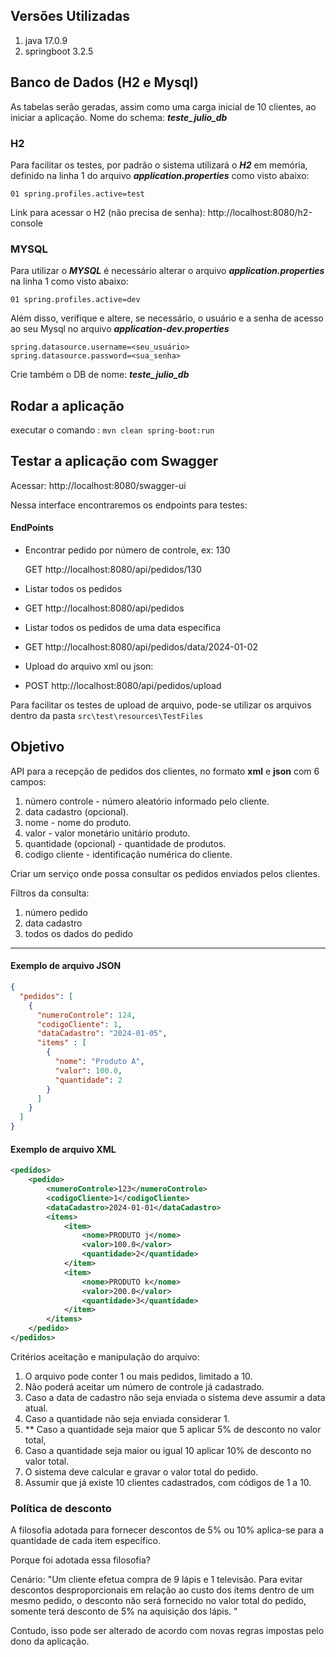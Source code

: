 ## Versões Utilizadas

1. java 17.0.9
2. springboot 3.2.5

## Banco de Dados (H2 e Mysql)

As tabelas serão geradas, assim como uma carga inicial de 10 clientes, ao iniciar a aplicação.
Nome do schema: ***teste_julio_db***

### H2

Para facilitar os testes, por padrão o sistema utilizará o ***H2*** em memória, definido na linha 1 do arquivo
***application.properties*** como visto abaixo:

```01 spring.profiles.active=test```

Link para acessar o H2 (não precisa de senha): http://localhost:8080/h2-console

### MYSQL

Para utilizar o ***MYSQL*** é necessário alterar o arquivo ***application.properties*** na linha 1 como visto abaixo:

```01 spring.profiles.active=dev```

Além disso, verifique e altere, se necessário, o usuário e a senha de acesso ao seu Mysql no arquivo
***application-dev.properties***
```
spring.datasource.username=<seu_usuário>
spring.datasource.password=<sua_senha>
```

Crie também o DB de nome: ***teste_julio_db***

## Rodar a aplicação

executar o comando :
```mvn clean spring-boot:run```

## Testar a aplicação com Swagger

Acessar: http://localhost:8080/swagger-ui

Nessa interface encontraremos os endpoints para testes:

#### EndPoints
- Encontrar pedido por número de controle, ex: 130

  GET http://localhost:8080/api/pedidos/130

- Listar todos os pedidos
  
- GET http://localhost:8080/api/pedidos

- Listar todos os pedidos de uma data específica
  
- GET http://localhost:8080/api/pedidos/data/2024-01-02

- Upload do arquivo xml ou json:
  
- POST http://localhost:8080/api/pedidos/upload

Para facilitar os testes de upload de arquivo, 
pode-se utilizar os arquivos dentro da pasta ```src\test\resources\TestFiles```

## Objetivo

API para a recepção de pedidos dos clientes, no formato **xml** e **json** com 6 campos:

1. número controle - número aleatório informado pelo cliente.
2. data cadastro (opcional). 
3. nome - nome do produto. 
4. valor - valor monetário unitário produto.
5. quantidade (opcional) - quantidade de produtos.
6. codigo cliente - identificação numérica do cliente.

Criar um serviço onde possa consultar os pedidos enviados pelos clientes.

Filtros da consulta:

1. número pedido
2. data cadastro 
3. todos os dados do pedido

---

#### Exemplo de arquivo JSON

```json
{
  "pedidos": [
    {
      "numeroControle": 124,
      "codigoCliente": 1,
      "dataCadastro": "2024-01-05",
      "items" : [
        {
          "nome": "Produto A",
          "valor": 100.0,
          "quantidade": 2
        }
      ]
    }
  ]
}

```

#### Exemplo de arquivo XML

```xml
<pedidos>
    <pedido>
        <numeroControle>123</numeroControle>
        <codigoCliente>1</codigoCliente>
        <dataCadastro>2024-01-01</dataCadastro>
        <items>
            <item>
                <nome>PRODUTO j</nome>
                <valor>100.0</valor>
                <quantidade>2</quantidade>
            </item>
            <item>
                <nome>PRODUTO k</nome>
                <valor>200.0</valor>
                <quantidade>3</quantidade>
            </item>
        </items>
    </pedido>
</pedidos>

```
Critérios aceitação e manipulação do arquivo:

1. O arquivo pode conter 1 ou mais pedidos, limitado a 10.
2. Não poderá aceitar um número de controle já cadastrado.
3. Caso a data de cadastro não seja enviada o sistema deve assumir a data atual. 
4. Caso a quantidade não seja enviada considerar 1.
5. ** Caso a quantidade seja maior que 5 aplicar 5% de desconto no valor total, 
6. Caso a quantidade seja maior ou igual 10 aplicar 10% de desconto no valor total.
7. O sistema deve calcular e gravar o valor total do pedido. 
8. Assumir que já existe 10 clientes cadastrados, com códigos de 1 a 10. 

### Política de desconto

A filosofia adotada para fornecer descontos de 5% ou 10% aplica-se para a quantidade de cada item específico.

Porque foi adotada essa filosofia?

Cenário:
"Um cliente efetua compra de 9 lápis e 1 televisão. 
Para evitar descontos desproporcionais em relação ao custo dos ítems dentro de um mesmo pedido,
o desconto não será fornecido no valor total do pedido, somente  terá desconto de 5% na aquisição dos lápis.
"

Contudo, isso pode ser alterado de acordo com novas regras impostas pelo dono da aplicação.







